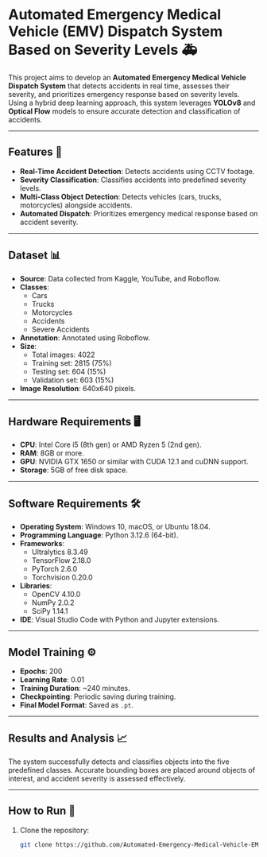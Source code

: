 # Automated Emergency Medical Vehicle (EMV) Dispatch System Based on Severity Levels 🚑

This project aims to develop an **Automated Emergency Medical Vehicle Dispatch System** that detects accidents in real time, assesses their severity, and prioritizes emergency response based on severity levels. Using a hybrid deep learning approach, this system leverages **YOLOv8** and **Optical Flow** models to ensure accurate detection and classification of accidents.

---

## Features 🌟
- **Real-Time Accident Detection**: Detects accidents using CCTV footage.
- **Severity Classification**: Classifies accidents into predefined severity levels.
- **Multi-Class Object Detection**: Detects vehicles (cars, trucks, motorcycles) alongside accidents.
- **Automated Dispatch**: Prioritizes emergency medical response based on accident severity.

---

## Dataset 📊
- **Source**: Data collected from Kaggle, YouTube, and Roboflow. 
- **Classes**: 
  - Cars
  - Trucks
  - Motorcycles
  - Accidents
  - Severe Accidents
- **Annotation**: Annotated using Roboflow.
- **Size**: 
  - Total images: 4022
  - Training set: 2815 (75%)
  - Testing set: 604 (15%)
  - Validation set: 603 (15%)
- **Image Resolution**: 640x640 pixels.

---

## Hardware Requirements 🖥️
- **CPU**: Intel Core i5 (8th gen) or AMD Ryzen 5 (2nd gen).
- **RAM**: 8GB or more.
- **GPU**: NVIDIA GTX 1650 or similar with CUDA 12.1 and cuDNN support.
- **Storage**: 5GB of free disk space.

---

## Software Requirements 🛠️
- **Operating System**: Windows 10, macOS, or Ubuntu 18.04.
- **Programming Language**: Python 3.12.6 (64-bit).
- **Frameworks**:
  - Ultralytics 8.3.49
  - TensorFlow 2.18.0
  - PyTorch 2.6.0
  - Torchvision 0.20.0
- **Libraries**:
  - OpenCV 4.10.0
  - NumPy 2.0.2
  - SciPy 1.14.1
- **IDE**: Visual Studio Code with Python and Jupyter extensions.

---

## Model Training ⚙️
- **Epochs**: 200
- **Learning Rate**: 0.01
- **Training Duration**: ~240 minutes.
- **Checkpointing**: Periodic saving during training.
- **Final Model Format**: Saved as `.pt`.

---

## Results and Analysis 📈
The system successfully detects and classifies objects into the five predefined classes. Accurate bounding boxes are placed around objects of interest, and accident severity is assessed effectively.

---

## How to Run 🚀
1. Clone the repository:
   ```bash
   git clone https://github.com/Automated-Emergency-Medical-Vehicle-EMV-Dispatch-System-Based-on-Severity-Levels.git
